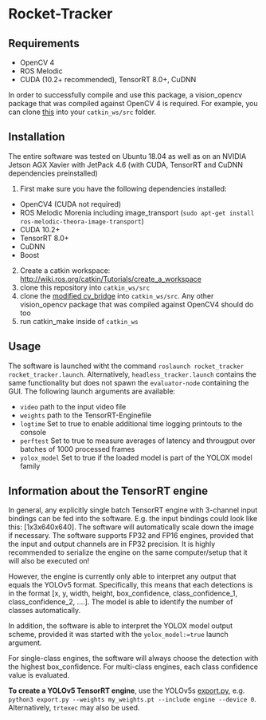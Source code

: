 # Rocket-Tracker

## Requirements


- OpenCV 4
- ROS Melodic
- CUDA (10.2+ recommended), TensorRT 8.0+, CuDNN

In order to successfully compile and use this package, a vision_opencv package that was compiled against OpenCV 4 is required. For example, you can clone [this](https://github.com/DavidBaldsiefen/vision_opencv) into your `catkin_ws/src` folder.

## Installation

The entire software was tested on Ubuntu 18.04 as well as on an NVIDIA Jetson AGX Xavier with JetPack 4.6 (with CUDA, TensorRT and CuDNN dependencies preinstalled)

1. First make sure you have the following dependencies installed:
  - OpenCV4 (CUDA not required)
  - ROS Melodic Morenia including image_transport (`sudo apt-get install ros-melodic-theora-image-transport`)
  - CUDA 10.2+
  - TensorRT 8.0+
  - CuDNN
  - Boost

2. Create a catkin workspace: http://wiki.ros.org/catkin/Tutorials/create_a_workspace
3. clone this repository into `catkin_ws/src`
4. clone the [modified cv_bridge](https://github.com/DavidBaldsiefen/vision_opencv) into `catkin_ws/src`. Any other vision_opencv package that was compiled against OpenCV4 should do too
5. run catkin_make inside of `catkin_ws`

## Usage

The software is launched witht the command `roslaunch rocket_tracker rocket_tracker.launch`. Alternatively, `headless_tracker.launch` contains the same functionality but does not spawn the `evaluator-node` containing the GUI.
The following launch arguments are available:

  - `video` path to the input video file
  - `weights` path to the TensorRT-Enginefile
  - `logtime` Set to true to enable additional time logging printouts to the console
  - `perftest` Set to true to measure averages of latency and througput over batches of 1000 processed frames
  - `yolox_model` Set to true if the loaded model is part of the YOLOX model family

## Information about the TensorRT engine

In general, any explicitly single batch TensorRT engine with 3-channel input bindings can be fed into the software. E.g. the input bindings could look like this: [1x3x640x640]. The software will automatically scale down the image if necessary. The software supports FP32 and FP16 engines, provided that the input and output channels are in FP32 precision. It is highly recommended to serialize the engine on the same computer/setup that it will also be executed on!

However, the engine is currently only able to interpret any output that equals the YOLOv5 format. Specifically, this means that each detections is in the format [x, y, width, height, box_confidence, class_confidence_1, class_confidence_2, ....]. The model is able to identify the number of classes automatically.

In addition, the software is able to interpret the YOLOX model output scheme, provided it was started with the `yolox_model:=true` launch argument.

For single-class engines, the software will always choose the detection with the highest box_confidence. For multi-class engines, each class confidence value is evaluated.

**To create a YOLOv5 TensorRT engine**, use the YOLOv5s [export.py](https://github.com/ultralytics/yolov5/blob/master/export.py), e.g. `python3 export.py --weights my_weights.pt --include engine --device 0`. Alternatively, `trtexec` may also be used.
